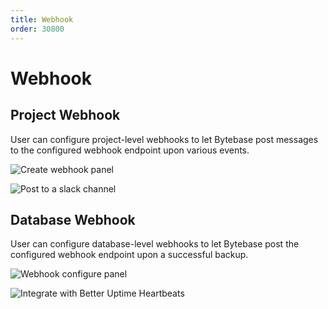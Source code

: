 ```yaml
---
title: Webhook
order: 30800
---
```


# Webhook

## Project Webhook

User can configure project-level webhooks to let Bytebase post messages to the configured webhook endpoint upon various events.

![Create webhook panel](/docs-assets/create-webhook-panel.png)

![Post to a slack channel](/docs-assets/webhook-slash-example.png)

## Database Webhook

User can configure database-level webhooks to let Bytebase post the configured webhook endpoint upon a successful backup.

![Webhook configure panel](/docs-assets/webhook-config-panel.png)

![Integrate with Better Uptime Heartbeats](/docs-assets/webhook-integrate-example.png)
